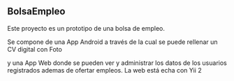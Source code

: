 ## BolsaEmpleo

Este proyecto es un prototipo de una bolsa de empleo.

Se compone de una App Android a través de la cual se puede rellenar un CV digital con Foto

y una App Web donde se pueden ver y administrar los datos de los usuarios registrados
ademas de ofertar empleos. La web está echa con Yii 2
